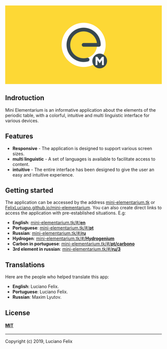 ![Prim](public/banner.svg)

## Indrotuction
Mini Elementarium is an informative application about the elements of the periodic table, with a colorful, intuitive and multi linguistic interface for various devices.

## Features
- **Responsive** - The application is designed to support various screen sizes.
- **multi linguistic** - A set of languages is available to facilitate access to content.
- **intuitive** - The entire interface has been designed to give the user an easy and intuitive experience.

## Getting started
The application can be accessed by the address [mini-elementarium.tk](https://mini-elementarium.tk) or [FelixLuciano.github.io/mini-elementarium](https://felixluciano.github.io/mini-elementarium).
You can also create direct links to access the application with pre-established situations. E.g:
- **English**: [mini-elementarium.tk/#/**en**](https://mini-elementarium.tk/#/en)
- **Portuguese**: [mini-elementarium.tk/#/**pt**](https://mini-elementarium.tk/#/pt)
- **Russian**: [mini-elementarium.tk/#/**ru**](https://mini-elementarium.tk/#/ru)
- **Hydrogen**: [mini-elementarium.tk/#/**Hydrogenium**](https://mini-elementarium.tk/#/Hydrogenium)
- **Carbon in portuguese**: [mini-elementarium.tk/#/**pt/carbono**](https://mini-elementarium.tk/#/pt/carbono)
- **3rd element in russian**: [mini-elementarium.tk/#/**ru/3**](https://mini-elementarium.tk/#/ru/3)


## Translations
Here are the people who helped translate this app:
- **English**: Luciano Felix.
- **Portuguese**: Luciano Felix.
- **Russian**: Maxim Lyutov.


## License
#### [MIT](https://github.com/FelixLuciano/mini-elementarium/blob/master/LICENSE)

---

Copyright (c) 2019, Luciano Felix
